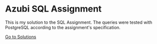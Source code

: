 # Azubi SQL Assignment

This is my solution to the SQL Assignment.
The queries were tested with PostgreSQL according to the assignment's specification.

[Go to Solutions](solutions.sql)


